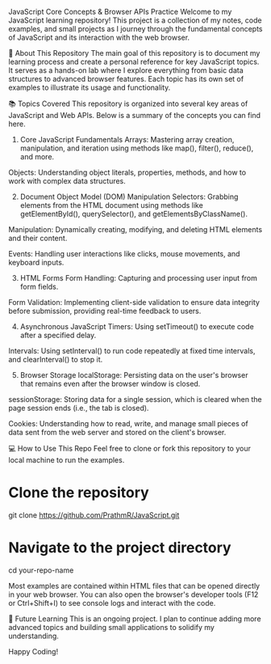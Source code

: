 JavaScript Core Concepts & Browser APIs Practice
Welcome to my JavaScript learning repository! This project is a collection of my notes, code examples, and small projects as I journey through the fundamental concepts of JavaScript and its interaction with the web browser.

🚀 About This Repository
The main goal of this repository is to document my learning process and create a personal reference for key JavaScript topics. It serves as a hands-on lab where I explore everything from basic data structures to advanced browser features. Each topic has its own set of examples to illustrate its usage and functionality.

📚 Topics Covered
This repository is organized into several key areas of JavaScript and Web APIs. Below is a summary of the concepts you can find here.

1. Core JavaScript Fundamentals
Arrays: Mastering array creation, manipulation, and iteration using methods like map(), filter(), reduce(), and more.

Objects: Understanding object literals, properties, methods, and how to work with complex data structures.

2. Document Object Model (DOM) Manipulation
Selectors: Grabbing elements from the HTML document using methods like getElementById(), querySelector(), and getElementsByClassName().

Manipulation: Dynamically creating, modifying, and deleting HTML elements and their content.

Events: Handling user interactions like clicks, mouse movements, and keyboard inputs.

3. HTML Forms
Form Handling: Capturing and processing user input from form fields.

Form Validation: Implementing client-side validation to ensure data integrity before submission, providing real-time feedback to users.

4. Asynchronous JavaScript
Timers: Using setTimeout() to execute code after a specified delay.

Intervals: Using setInterval() to run code repeatedly at fixed time intervals, and clearInterval() to stop it.

5. Browser Storage
localStorage: Persisting data on the user's browser that remains even after the browser window is closed.

sessionStorage: Storing data for a single session, which is cleared when the page session ends (i.e., the tab is closed).

Cookies: Understanding how to read, write, and manage small pieces of data sent from the web server and stored on the client's browser.

💻 How to Use This Repo
Feel free to clone or fork this repository to your local machine to run the examples.

# Clone the repository
git clone https://github.com/PrathmR/JavaScript.git

# Navigate to the project directory
cd your-repo-name

Most examples are contained within HTML files that can be opened directly in your web browser. You can also open the browser's developer tools (F12 or Ctrl+Shift+I) to see console logs and interact with the code.

🌱 Future Learning
This is an ongoing project. I plan to continue adding more advanced topics and building small applications to solidify my understanding.

Happy Coding!
